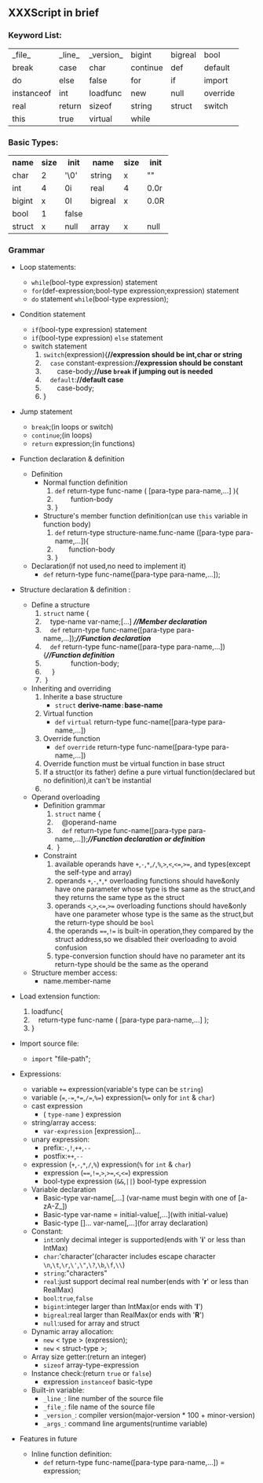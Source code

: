 ## XXXScript in brief ##

### Keyword List: ###
<table >
	<tr>
		<td>_file_</td><td>_line_</td><td>_version_</td><td>bigint</td><td>bigreal</td><td>bool</td>
	</tr>
	<tr>
		<td>break</td><td>case</td><td>char</td><td>continue</td><td>def</td><td>default</td>
	</tr>
	<tr>
		<td>do</td><td>else</td><td>false</td><td>for</td><td>if</td><td>import</td>
	</tr>
	<tr>
		<td>instanceof</td><td>int</td><td>loadfunc</td><td>new</td><td>null</td><td>override</td>
	</tr>
	<tr>
		<td>real</td><td>return</td><td>sizeof</td><td>string</td><td>struct</td><td>switch</td>
	</tr>
	<tr>
		<td>this</td><td>true</td><td>virtual</td><td>while</td>
	</tr>
</table>

### Basic Types: ###
<table>
		<tr>
			<th>name</th>
			<th>size</th>
			<th>init</th>
			<th>name</th>
			<th>size</th>
			<th>init</th>
		</tr>
		<tr>
			<td>char</td>
			<td>2</td>
			<td>'\0'</td>
			<td>string</td>
			<td>x</td>
			<td>""</td>
		</tr>
		<tr>
			<td>int</td>
			<td>4</td>
			<td>0i</td>
			<td>real</td>
			<td>4</td>
			<td>0.0r</td>
		</tr>
		<tr>
			<td>bigint</td>
			<td>x</td>
			<td>0I</td>
			<td>bigreal</td>
			<td>x</td>
			<td>0.0R</td>
		</tr>
		<tr>
			<td>bool</td>
			<td>1</td>
			<td>false</td>
			<td></td>
			<td></td>
			<td></td>
		</tr>
		<tr>
			<td>struct</td>
			<td>x</td>
			<td>null</td>
			<td>array</td>
			<td>x</td>
			<td>null</td>
		</tr>
</table>

### Grammar ###

* Loop statements:
	* `while`(bool-type expression) statement
	* `for`(def-expression;bool-type expression;expression) statement
	* `do` statement `while`(bool-type expression);
* Condition statement
	* `if`(bool-type expression) statement
	* `if`(bool-type expression) `else` statement
	*  switch statement
		1. `switch`(expression){**//expression should be int,char or string**
		2. &emsp;`case` constant-expression:**//expression should be constant**
		3. &emsp;&emsp;case-body;**//use `break` if jumping out is needed**
		3. &emsp;`default`:**//default case**
		4. &emsp;&emsp;case-body;
		4. }
	  
* Jump statement
	* `break`;(in loops or switch)
	* `continue`;(in loops)
	* `return` expression;(in functions)
* Function declaration & definition
	* Definition
		* Normal function definition
			1. `def` return-type func-name ( [para-type para-name,...] ){
			2. &emsp;&emsp; funtion-body
			3. }
		* Structure's member function definition(can use `this` variable in function body)
			1. `def` return-type structure-name.func-name ([para-type para-name,...]){
			2. &emsp;&emsp;function-body
 			3. }
	* Declaration(if not used,no need to implement it)
		- `def` return-type func-name([para-type para-name,...]);
* Structure declaration & definition :
	- Define a structure
		1.  `struct` name {
		2. &emsp;type-name var-name;[...] ***//Member declaration***
		3. &emsp;`def` return-type func-name([para-type para-name,...]);***//Function declaration***
		4. &emsp;`def` return-type func-name([para-type para-name,...]){***//Function definition***
		5. &emsp;&emsp;&emsp;&emsp;function-body;
		6. &emsp;&nbsp;}
		7. &nbsp;}
	- Inheriting and overriding
		1. Inherite a base structure
			- `struct` **derive-name**`:`**base-name**
		2. Virtual function
			- `def` `virtual` return-type func-name([para-type para-name,...]) 
		3. Override function
			- `def` `override` return-type func-name([para-type para-name,...]) 
		4. Override function must be virtual function in base struct
		5. If a struct(or its father) define a pure virtual function(declared but no definition),it can't be instantial
		6. 
	- Operand overloading
		- Definition grammar
			1.  `struct` name {
			2.  &emsp;@operand-name
			3.  &emsp;`def` return-type func-name([para-type para-name,...]);***//Function declaration or definition***
			4.  &nbsp;}
		- Constraint
			1. available operands have `+`,`-`,`*`,`/`,`%`,`>`,`<`,`<=`,`>=`, and types(except the self-type and array)
			2. operands `+`,`-`,`*`,`*` overloading functions should have&only have one parameter whose type is the same as the struct,and they returns the same type as the struct
			3. operands `<`,`>`,`<=`,`>=` overloading functions should have&only have one parameter whose type is the same as the struct,but the return-type should be `bool`
			4. the operands `==`,`!=` is built-in operation,they compared by the struct address,so we disabled their overloading to avoid confusion
			5. type-conversion function should have no parameter ant its return-type should be the same as the operand
	- Structure member access:
		- name.member-name
* Load extension function:
	1. loadfunc<package-name>{
	2. &emsp;return-type func-name ( [para-type para-name,...] );
	3. }
* Import source file:
	- `import` "file-path";
* Expressions:
	* variable `+=` expression(variable's type can be `string`)
	* variable (`=`,`-=`,`*=`,`/=`,`%=`) expression(`%=` only for `int` & `char`)
	* cast expression
		- ( `type-name` ) expression
	* string/array access:
		- `var-expression` [expression]...
	* unary expression:
		- prefix:`-`,`!`,`++`,`--`
		- postfix:`++`,`--`
	* expression (`+`,`-`,`*`,`/`,`%`) expression(`%` for `int` & `char`)
		- expression (`==`,`!=`,`>`,`>=`,`<`,`<=`) expression
		- bool-type expression (`&&`,`||`) bool-type  expression
	* Variable declaration
		- Basic-type var-name\[,...] (var-name must begin with one of [a-zA-Z_])
		- Basic-type var-name = initial-value\[,...](with initial-value)
		- Basic-type []... var-name\[,...](for array declaration)
	* Constant:
		- `int`:only decimal integer is supported(ends with '**i**' or less than IntMax)
		- `char`:'character'(character includes escape character `\n`,`\t`,`\r`,`\'`,`\"`,`\?`,`\b`,`\f`,`\\`)
		- `string`:"characters"
		- `real`:just support decimal real number(ends with '**r**' or less than RealMax)
		- `bool`:`true`,`false`
		- `bigint`:integer larger than IntMax(or ends with '**I**')
		- `bigreal`:real larger than RealMax(or ends with '**R**') 
		- `null`:used for array and struct
	* Dynamic array allocation:
		- `new` < type > (expression);
		- `new` < struct-type >;
	* Array size getter:(return an integer)
		- `sizeof` array-type-expression
	* Instance check:(return `true` or `false`)
		- expression `instanceof` basic-type
	* Built-in variable:
		- `_line_`:  line number of the source file
		- `_file_`:  file name of the source file
		- `_version_`: compiler version(major-version * 100 + minor-version)
		- `_args_`: command line arguments(runtime variable)
* Features in future
	* Inline function definition:
		- `def` return-type func-name([para-type para-name,...]) = expression;
